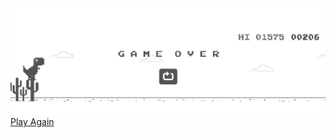 <div>
  <a href="https://abd-01.github.io/mQnWbEvRcTxYzU/" target="_blank">
    <img src="https://github.com/ABD-01/ABD-01/blob/master/dino.png" alt="" width="100%" height="70%">
  </a>
  <a href="https://abd-01.github.io/mQnWbEvRcTxYzU/" target="_blank">Play Again</a>
</div>

<!--
### Hi there 👋

**ABD-01/ABD-01** is a ✨ _special_ ✨ repository because its `README.md` (this file) appears on your GitHub profile.

Here are some ideas to get you started:

- 🔭 I’m currently working on ...
- 🌱 I’m currently learning ...
- 👯 I’m looking to collaborate on ...
- 🤔 I’m looking for help with ...
- 💬 Ask me about ...
- 📫 How to reach me: ...
- 😄 Pronouns: ...
- ⚡ Fun fact: ...
-->
